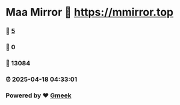 # Maa Mirror :link: https://mmirror.top 
### :page_facing_up: [5](https://mmirror.top/tag.html) 
### :speech_balloon: 0 
### :hibiscus: 13084 
### :alarm_clock: 2025-04-18 04:33:01 
### Powered by :heart: [Gmeek](https://github.com/Meekdai/Gmeek)
